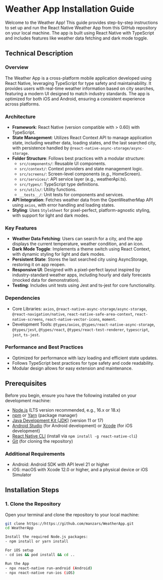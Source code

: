 # Weather App Installation Guide

Welcome to the Weather App! This guide provides step-by-step instructions to set up and run the React Native Weather App from this GitHub repository on your local machine. The app is built using React Native with TypeScript and includes features like weather data fetching and dark mode toggle.

## Technical Description

### Overview

The Weather App is a cross-platform mobile application developed using React Native, leveraging TypeScript for type safety and maintainability. It provides users with real-time weather information based on city searches, featuring a modern UI designed to match industry standards. The app is optimized for both iOS and Android, ensuring a consistent experience across platforms.

### Architecture

- **Framework**: React Native (version compatible with > 0.60) with TypeScript.
- **State Management**: Utilizes React Context API to manage application state, including weather data, loading states, and the last searched city, with persistence handled by `@react-native-async-storage/async-storage`.
- **Folder Structure**: Follows best practices with a modular structure:
  - `src/components/`: Reusable UI components.
  - `src/context/`: Context providers and state management logic.
  - `src/screens/`: Screen-level components (e.g., HomeScreen).
  - `src/services/`: API service layer (e.g., weatherApi.ts).
  - `src/types/`: TypeScript type definitions.
  - `src/utils/`: Utility functions.
  - `__tests__/`: Unit tests for components and services.
- **API Integration**: Fetches weather data from the OpenWeatherMap API using `axios`, with error handling and loading states.
- **Styling**: Uses `StyleSheet` for pixel-perfect, platform-agnostic styling, with support for light and dark modes.

### Key Features

- **Weather Data Fetching**: Users can search for a city, and the app displays the current temperature, weather condition, and an icon.
- **Dark Mode Toggle**: Implements a theme switch using React Context, with dynamic styling for light and dark modes.
- **Persistent State**: Stores the last searched city using AsyncStorage, restoring it on app reopen.
- **Responsive UI**: Designed with a pixel-perfect layout inspired by industry-standard weather apps, including hourly and daily forecasts (mocked data for demonstration).
- **Testing**: Includes unit tests using Jest and ts-jest for core functionality.

### Dependencies

- Core Libraries: `axios`, `@react-native-async-storage/async-storage`, `@react-navigation/native`, `react-native-safe-area-context`, `react-native-screens`, `react-native-vector-icons`, `moment`.
- Development Tools: `@types/axios`, `@types/react-native-async-storage`, `@types/jest`, `@types/react`, `@types/react-test-renderer`, `typescript`, `jest`, `ts-jest`.

### Performance and Best Practices

- Optimized for performance with lazy loading and efficient state updates.
- Follows TypeScript best practices for type safety and code readability.
- Modular design allows for easy extension and maintenance.

## Prerequisites

Before you begin, ensure you have the following installed on your development machine:

- [Node.js](https://nodejs.org/) (LTS version recommended, e.g., 16.x or 18.x)
- [npm](https://www.npmjs.com/) or [Yarn](https://yarnpkg.com/) (package manager)
- [Java Development Kit (JDK)](https://www.oracle.com/java/technologies/javase-downloads.html) (version 11 or 17)
- [Android Studio](https://developer.android.com/studio) (for Android development) or [Xcode](https://developer.apple.com/xcode/) (for iOS development)
- [React Native CLI](https://reactnative.dev/docs/environment-setup) (install via `npm install -g react-native-cli`)
- [Git](https://git-scm.com/) (for cloning the repository)

### Additional Requirements

- Android: Android SDK with API level 21 or higher
- iOS: macOS with Xcode 12.0 or higher, and a physical device or iOS Simulator

## Installation Steps

### 1. Clone the Repository

Open your terminal and clone the repository to your local machine:

```bash
git clone https://https://github.com/manzars/WeatherApp.git
cd WeatherApp

Install the required Node.js packages:
- npm install or yarn install

For iOS setup
- cd ios && pod install && cd ..

Run the App
- npx react-native run-android (Android)
- npx react-native run-ios (iOS)

```
